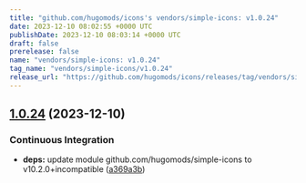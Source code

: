 ```yaml
---
title: "github.com/hugomods/icons's vendors/simple-icons: v1.0.24"
date: 2023-12-10 08:02:55 +0000 UTC
publishDate: 2023-12-10 08:03:14 +0000 UTC
draft: false
prerelease: false
name: "vendors/simple-icons: v1.0.24"
tag_name: "vendors/simple-icons/v1.0.24"
release_url: "https://github.com/hugomods/icons/releases/tag/vendors/simple-icons/v1.0.24"
---
```


## [1.0.24](https://github.com/hugomods/icons/compare/vendors/simple-icons/v1.0.23...vendors/simple-icons/v1.0.24) (2023-12-10)


### Continuous Integration

* **deps:** update module github.com/hugomods/simple-icons to v10.2.0+incompatible ([a369a3b](https://github.com/hugomods/icons/commit/a369a3b7137548609d1a09dfbd3a94805adb8d65))
